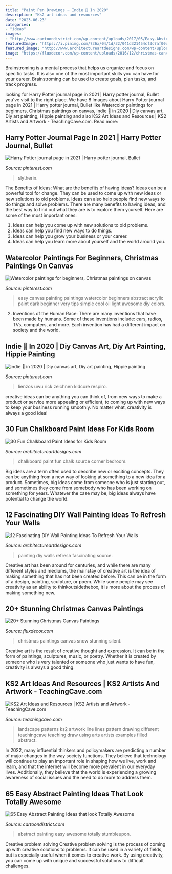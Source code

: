 ```yaml
---
title: "Paint Pen Drawings ~ Indie 🍄 In 2020"
description: "Ks2 art ideas and resources"
date: "2023-06-23"
categories:
- "ideas"
images:
- "http://www.cartoondistrict.com/wp-content/uploads/2017/05/Easy-Abstract-Painting-Ideas37.jpg"
featuredImage: "https://i.pinimg.com/736x/04/1d/32/041d321454cf3c7af00d43973e76c1e3.jpg"
featured_image: "http://www.architectureartdesigns.com/wp-content/uploads/2014/01/914.jpg"
image: "https://fluxdecor.com/wp-content/uploads/2016/12/christmas-canvas-paintings/4-christmas-canvas-paintings.jpg"
---
```



Brainstroming is a mental process that helps us organize and focus on specific tasks. It is also one of the most important skills you can have for your career. Brainstroming can be used to create goals, plan tasks, and track progress.

	

		
looking for Harry Potter journal page in 2021 | Harry potter journal, Bullet you've visit to the right place. We have 8 Images about Harry Potter journal page in 2021 | Harry potter journal, Bullet like Watercolor paintings for beginners, Christmas paintings on canvas, indie 🍄 in 2020 | Diy canvas art, Diy art painting, Hippie painting and also KS2 Art Ideas and Resources | KS2 Artists and Artwork - TeachingCave.com. Read more:
		
    
## Harry Potter Journal Page In 2021 | Harry Potter Journal, Bullet

<img loading=lazy src="https://i.pinimg.com/736x/6b/ed/91/6bed914107ad327f0e7f31e2b53190a1.jpg" onerror="this.onerror=null;this.src='https://tse3.mm.bing.net/th?id=OIP.V5d1aijQsyUGLtthhLtpJgHaJ3&amp;pid=15.1';" alt="Harry Potter journal page in 2021 | Harry potter journal, Bullet">

_Source: pinterest.com_

>slytherin. 

	

The Benefits of Ideas: What are the benefits of having ideas?
Ideas can be a powerful tool for change. They can be used to come up with new ideas or new solutions to old problems. Ideas can also help people find new ways to do things and solve problems. There are many benefits to having ideas, and the best way to find out what they are is to explore them yourself. Here are some of the most important ones: 
1. Ideas can help you come up with new solutions to old problems.
2. Ideas can help you find new ways to do things.
3. Ideas can help you grow your business or your career.
4. Ideas can help you learn more about yourself and the world around you.

    
## Watercolor Paintings For Beginners, Christmas Paintings On Canvas

<img loading=lazy src="https://i.pinimg.com/736x/f1/da/d3/f1dad31441e59c76e190d4be30620550--easy-watercolor-paintings-art-paintings.jpg" onerror="this.onerror=null;this.src='https://tse4.mm.bing.net/th?id=OIP.0iuXu__dBDD7YRGgDelBbgHaNL&amp;pid=15.1';" alt="Watercolor paintings for beginners, Christmas paintings on canvas">

_Source: pinterest.com_

>easy canvas painting paintings watercolor beginners abstract acrylic paint dark beginner very tips simple cool oil light awesome diy colors. 

	

2. Inventions of the Human Race:
There are many inventions that have been made by humans. Some of these inventions include: cars, radios, TVs, computers, and more. Each invention has had a different impact on society and the world.

    
## Indie 🍄 In 2020 | Diy Canvas Art, Diy Art Painting, Hippie Painting

<img loading=lazy src="https://i.pinimg.com/736x/04/1d/32/041d321454cf3c7af00d43973e76c1e3.jpg" onerror="this.onerror=null;this.src='https://tse3.mm.bing.net/th?id=OIP.bG1JmRkMQk9zE0Sk3nJGPAHaJ3&amp;pid=15.1';" alt="indie 🍄 in 2020 | Diy canvas art, Diy art painting, Hippie painting">

_Source: pinterest.com_

>lienzos uwu rick zeichnen kidcore respiro. 

	

creative ideas can be anything you can think of, from new ways to make a product or service more appealing or efficient, to coming up with new ways to keep your business running smoothly. No matter what, creativity is always a good idea!

    
## 30 Fun Chalkboard Paint Ideas For Kids Room

<img loading=lazy src="http://www.architectureartdesigns.com/wp-content/uploads/2014/01/914.jpg" onerror="this.onerror=null;this.src='https://tse3.mm.bing.net/th?id=OIP.pdr729nYvcQMLdmxXlQGqQHaKI&amp;pid=15.1';" alt="30 Fun Chalkboard Paint Ideas for Kids Room">

_Source: architectureartdesigns.com_

>chalkboard paint fun chalk source corner bedroom. 

	

Big ideas are a term often used to describe new or exciting concepts. They can be anything from a new way of looking at something to a new idea for a product. Sometimes, big ideas come from someone who is just starting out, and sometimes they come from somebody who has been working on something for years. Whatever the case may be, big ideas always have potential to change the world.

    
## 12 Fascinating DIY Wall Painting Ideas To Refresh Your Walls

<img loading=lazy src="https://www.architectureartdesigns.com/wp-content/uploads/2015/06/713-630x945.jpg" onerror="this.onerror=null;this.src='https://tse1.mm.bing.net/th?id=OIP.e3HIOSilWXy3kgMj5ARM4wHaLH&amp;pid=15.1';" alt="12 Fascinating DIY Wall Painting Ideas To Refresh Your Walls">

_Source: architectureartdesigns.com_

>painting diy walls refresh fascinating source. 

	

Creative art has been around for centuries, and while there are many different styles and mediums, the mainstay of creative art is the idea of making something that has not been created before. This can be in the form of a design, painting, sculpture, or poem. While some people may see creativity as an ability to thinkoutsidethebox, it is more about the process of making something new.

    
## 20+ Stunning Christmas Canvas Paintings

<img loading=lazy src="https://fluxdecor.com/wp-content/uploads/2016/12/christmas-canvas-paintings/4-christmas-canvas-paintings.jpg" onerror="this.onerror=null;this.src='https://tse1.mm.bing.net/th?id=OIP.zHBcYno4lPKcd8sLarLK8wHaJi&amp;pid=15.1';" alt="20+ Stunning Christmas Canvas Paintings">

_Source: fluxdecor.com_

>christmas paintings canvas snow stunning silent. 

	

Creative art is the result of creative thought and expression. It can be in the form of paintings, sculptures, music, or poetry. Whether it is created by someone who is very talented or someone who just wants to have fun, creativity is always a good thing.

    
## KS2 Art Ideas And Resources | KS2 Artists And Artwork - TeachingCave.com

<img loading=lazy src="http://www.teachingcave.com/wp-content/uploads/2013/11/Art-landscape.jpg" onerror="this.onerror=null;this.src='https://tse1.mm.bing.net/th?id=OIP.7Ov8nWH42tUznv_AKFQeEgAAAA&amp;pid=15.1';" alt="KS2 Art Ideas and Resources | KS2 Artists and Artwork - TeachingCave.com">

_Source: teachingcave.com_

>landscape patterns ks2 artwork line lines pattern drawing different teachingcave teaching draw using arts artists examples filled abstract. 

	

In 2022, many influential thinkers and policymakers are predicting a number of major changes in the way society functions. They believe that technology will continue to play an important role in shaping how we live, work and learn, and that the internet will become more prevalent in our everyday lives. Additionally, they believe that the world is experiencing a growing awareness of social issues and the need to do more to address them.

    
## 65 Easy Abstract Painting Ideas That Look Totally Awesome

<img loading=lazy src="http://www.cartoondistrict.com/wp-content/uploads/2017/05/Easy-Abstract-Painting-Ideas37.jpg" onerror="this.onerror=null;this.src='https://tse3.mm.bing.net/th?id=OIP.Q-Qz5tIBlcMMBTShQnF-HgHaKV&amp;pid=15.1';" alt="65 Easy Abstract Painting Ideas that look Totally Awesome">

_Source: cartoondistrict.com_

>abstract painting easy awesome totally stumbleupon. 

	

Creative problem solving
Creative problem solving is the process of coming up with creative solutions to problems. It can be used in a variety of fields, but is especially useful when it comes to creative work. By using creativity, you can come up with unique and successful solutions to difficult challenges.

